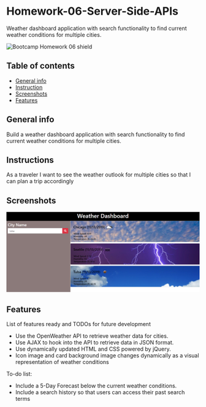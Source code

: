 # Homework-06-Server-Side-APIs
Weather dashboard application
 with search functionality to find current weather conditions for multiple cities. 

![Bootcamp Homework 06 shield](https://img.shields.io/badge/Bootcamp-Homework_06_Server_Side_APIs-green)

## Table of contents
* [General info](#general-info)
* [Instruction](#instructions)
* [Screenshots](#screenshots)
* [Features](#features)

## General info
Build a weather dashboard application with search functionality to find current weather conditions for multiple cities.

## Instructions
As a traveler
I want to see the weather outlook for multiple cities
so that I can plan a trip accordingly

## Screenshots
![Example screenshot](./assets/images/ss-weatherdash.png)

## Features
List of features ready and TODOs for future development
* Use the OpenWeather API to retrieve weather data for cities. 
* Use AJAX to hook into the API to retrieve data in JSON format.
* Use dynamically updated HTML and CSS powered by jQuery.
* Icon image and card background image changes dynamically as a visual representation of weather conditions


To-do list:
* Include a 5-Day Forecast below the current weather conditions.
* Include a search history so that users can access their past search terms